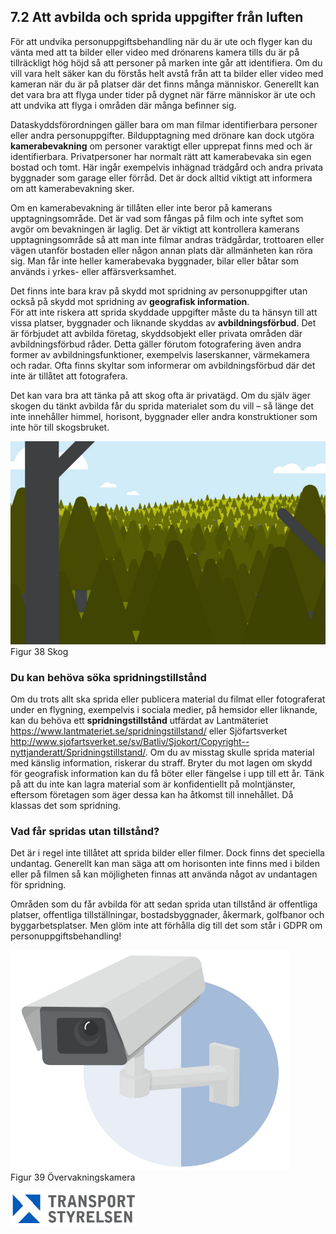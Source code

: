 ## 7.2 Att avbilda och sprida uppgifter från luften

För att undvika personuppgiftsbehandling när du är ute och flyger kan du vänta med att ta bilder eller video med drönarens kamera tills du är på tillräckligt hög höjd så att personer på marken inte går att identifiera. Om du vill vara helt säker kan du förstås helt avstå från att ta bilder eller video med kameran när du är på platser där det finns många människor. Generellt kan det vara bra att flyga under tider på dygnet när färre människor är ute och att undvika att flyga i områden där många befinner sig.

Dataskyddsförordningen gäller bara om man filmar identifierbara personer eller andra personuppgifter. Bildupptagning med drönare kan dock utgöra **kamerabevakning** om personer varaktigt eller upprepat finns med och är identifierbara. Privatpersoner har normalt rätt att kamerabevaka sin egen bostad och tomt. Här ingår exempelvis inhägnad trädgård och andra privata byggnader som garage eller förråd. Det är dock alltid viktigt att informera om att kamerabevakning sker.

Om en kamerabevakning är tillåten eller inte beror på kamerans upptagningsområde. Det är vad som fångas på film och inte syftet som avgör om bevakningen är laglig. Det är viktigt att kontrollera kamerans upptagningsområde så att man inte filmar andras trädgårdar, trottoaren eller vägen utanför bostaden eller någon annan plats där allmänheten kan röra sig. Man får inte heller kamerabevaka byggnader, bilar eller båtar som används i yrkes- eller affärsverksamhet.

Det finns inte bara krav på skydd mot spridning av personuppgifter utan också på skydd mot spridning av **geografisk information**.  
För att inte riskera att sprida skyddade uppgifter måste du ta hänsyn till att vissa platser, byggnader och liknande skyddas av **avbildningsförbud**. Det är förbjudet att avbilda företag, skyddsobjekt eller privata områden där avbildningsförbud råder. Detta gäller förutom fotografering även andra former av avbildningsfunktioner, exempelvis laserskanner, värmekamera och radar. Ofta finns skyltar som informerar om avbildningsförbud där det inte är tillåtet att fotografera.

Det kan vara bra att tänka på att skog ofta är privatägd. Om du själv äger skogen du tänkt avbilda får du sprida materialet som du vill – så länge det inte innehåller himmel, horisont, byggnader eller andra konstruktioner som inte hör till skogsbruket.

![Figur 38 Skog](./A1A3_SE-sv/Figur_038.png)  
Figur 38 Skog

### Du kan behöva söka spridningstillstånd

Om du trots allt ska sprida eller publicera material du filmat eller fotograferat under en flygning, exempelvis i sociala medier, på hemsidor eller liknande, kan du behöva ett **spridningstillstånd** utfärdat av Lantmäteriet https://www.lantmateriet.se/spridningstillstand/ eller Sjöfartsverket http://www.sjofartsverket.se/sv/Batliv/Sjokort/Copyright--nyttjanderatt/Spridningstillstand/. Om du av misstag skulle sprida material med känslig information, riskerar du straff. Bryter du mot lagen om skydd för geografisk information kan du få böter eller fängelse i upp till ett år. Tänk på att du inte kan lagra material som är konfidentiellt på molntjänster, eftersom företagen som äger dessa kan ha åtkomst till innehållet. Då klassas det som spridning.

### Vad får spridas utan tillstånd?

Det är i regel inte tillåtet att sprida bilder eller filmer. Dock finns det speciella undantag. Generellt kan man säga att om horisonten inte finns med i bilden eller på filmen så kan möjligheten finnas att använda något av undantagen för spridning.

Områden som du får avbilda för att sedan sprida utan tillstånd är offentliga platser, offentliga tillställningar, bostadsbyggnader, åkermark, golfbanor och byggarbetsplatser. Men glöm inte att förhålla dig till det som står i GDPR om personuppgiftsbehandling!

![Figur 39 Övervakningskamera](./A1A3_SE-sv/Figur_039.png)  
Figur 39 Övervakningskamera

![Transport Styrelsen](./images/Logga.png)  
